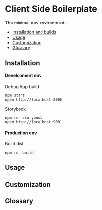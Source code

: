 Client Side Boilerplate
=====================

The minimal dev environment.

* [Installation and builds](#installation)
* [Usage](#usage)
* [Customization](#customization)
* [Glossary](#glossary)

## Installation
#### Development env
Debug App build 
```
npm start
open http://localhost:3000
```
Storybook
```
npm run storybook
open http://localhost:9001
```
#### Production env
Build dist
```
npm run build
```

## Usage
## Customization
## Glossary
